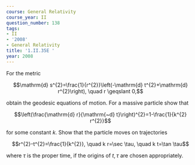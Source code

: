 ```yaml
---
course: General Relativity
course_year: II
question_number: 138
tags:
- II
- '2008'
- General Relativity
title: '1.II.35E '
year: 2008
---
```



For the metric

$$\mathrm{d} s^{2}=\frac{1}{r^{2}}\left(-\mathrm{d} t^{2}+\mathrm{d} r^{2}\right), \quad r \geqslant 0,$$

obtain the geodesic equations of motion. For a massive particle show that

$$\left(\frac{\mathrm{d} r}{\mathrm{~d} t}\right)^{2}=1-\frac{1}{k^{2} r^{2}}$$

for some constant $k$. Show that the particle moves on trajectories

$$r^{2}-t^{2}=\frac{1}{k^{2}}, \quad k r=\sec \tau, \quad k t=\tan \tau$$

where $\tau$ is the proper time, if the origins of $t, \tau$ are chosen appropriately.